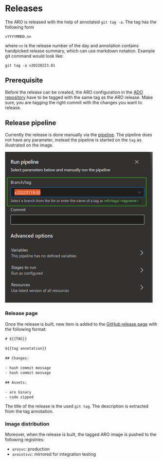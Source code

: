 # Releases

The ARO is released with the help of annotated `git tag -a`. The tag has the
following form

```
vYYYYMMDD.nn
```

where `nn` is the release number of the day and annotation contains handpicked
release summary, which can use markdown notation. Example git command would look like:

```
git tag -a v20220223.01
```

## Prerequisite

Before the release can be created, the ARO configuration in the [ADO repository](https://msazure.visualstudio.com/AzureRedHatOpenShift/_git/RP-Config)
have to be tagged with the same tag as the ARO release. Make sure,
you are tagging the right commit with the changes you want to release.


## Release pipeline

Currently the release is done manually via the [pipeline](https://github.com/Azure/ARO-RP/blob/master/.pipelines/build-and-push-images-tagged.yml).
The pipeline does not have any parameter, instead the pipeline is started on the `tag` as illustrated on the image.

![Start pipelines with tag](img/pipelines.png "Aro Monitor Architecture")


### Release page

Once the release is built, new item is added to the [GitHub release page](https://github.com/Azure/ARO-RP/releases) with
the following format:

```
# ${{TAG}}

${{tag annotation}}

## Changes:

- hash commit message
- hash commit message

## Assets:

- aro binary
- code zipped

```

The title of the release is the used `git tag`. The description is extracted
from the tag annotation.


### Image distribution

Moreover, when the release is built, the tagged ARO image is pushed to the
following registries:

- `arosvc`: production
- `arointsvc`: mirrored for integration testing